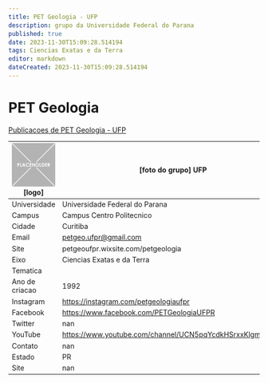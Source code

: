 ```yaml
---
title: PET Geologia - UFP
description: grupo da Universidade Federal do Parana
published: true
date: 2023-11-30T15:09:28.514194
tags: Ciencias Exatas e da Terra
editor: markdown
dateCreated: 2023-11-30T15:09:28.514194
---
```


# PET Geologia

[Publicacoes de PET Geologia - UFP](/atividade/191PETGeologiaUFP/feed.md)

| ![placeholder.png](/placeholder.png) [logo] | [foto do grupo] UFP         |
| ------------------------------------------- | ------------------------------------------------- |
| Universidade                                | Universidade Federal do Parana      |
| Campus                                      | Campus Centro Politecnico            |
| Cidade                                      | Curitiba             |
| Email                                       | petgeo.ufpr@gmail.com             |
| Site                                        | petgeoufpr.wixsite.com/petgeologia              |
| Eixo                                        | Ciencias Exatas e da Terra              |
| Tematica                                    |           |
| Ano de criacao                              | 1992        |
| Instagram                                   | https://instagram.com/petgeologiaufpr         |
| Facebook                                    | https://www.facebook.com/PETGeologiaUFPR          |
| Twitter                                     | nan           |
| YouTube                                     | https://www.youtube.com/channel/UCN5pqYcdkHSrxxKlgmG18kQ           |
| Contato                                     | nan         |
| Estado                                      |  PR            |
| Site                                        | nan |
